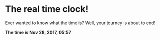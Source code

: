 # The real time clock!

Ever wanted to know what the time is? Well, your journey is about to end!

**The time is Nov 28, 2017, 05:57**